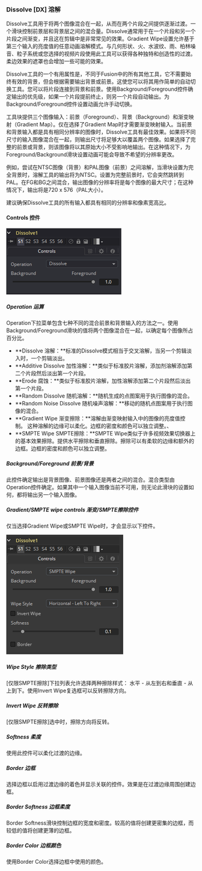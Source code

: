 ### Dissolve [DX] 溶解

Dissolve工具用于将两个图像混合在一起，从而在两个片段之间提供逐渐过渡。一个滑块控制前景层和背景层之间的混合量。Dissolve通常用于在一个片段和另一个片段之间渐变，并且这在剪辑中是非常常见的效果。Gradient Wipe设置允许基于第三个输入的亮度值的任意动画溶解模式。与几何形状、火、水波纹、雨、柏林噪音、粒子系统或您选择的视频片段使用此工具可以获得各种独特和创造性的过渡。柔边效果的遮罩也会增加一些可能的效果。

Dissolve工具的一个有用属性是，不同于Fusion中的所有其他工具，它不需要始终有效的背景，但会根据需要输出背景或前景。这使您可以将其用作简单的自动切换工具。您可以将片段连接到背景和前景。使用Background/Foreground控件确定输出的优先级，如果一个片段提前终止，则另一个片段自动输出。为Background/Foreground控件设置动画允许手动切换。

工具块提供三个图像输入：前景（Foreground）、背景（Background）和渐变映射（Gradient Map）。仅在选择了Gradient Map时才需要渐变映射输入。当前景和背景输入都是具有相同分辨率的图像时，Dissolve工具有最佳效果。如果将不同尺寸的输入图像混合在一起，则输出尺寸将足够大以覆盖两个图像。如果选择了完整的前景或背景，则该图像将以其原始大小不受影响地输出。在这种情况下，为Foreground/Background滑块设置动画可能会导致不希望的分辨率更改。

例如，尝试在NTSC图像（背景）和PAL图像（前景）之间溶解，当滑块设置为完全背景时，溶解工具的输出将为NTSC。设置为完整前景时，它会突然跳转到PAL。在FG和BG之间混合，输出图像的分辨率将是每个图像的最大尺寸；在这种情况下，输出将是720 x 576（PAL大小）。

建议确保Dissolve工具的所有输入都具有相同的分辨率和像素宽高比。

#### Controls 控件

![DX_Controls](images/DX_Controls.png)

##### Operation 运算

Operation下拉菜单包含七种不同的混合前景和背景输入的方法之一。使用Background/Foreground滑块的值将两个图像混合在一起，以确定每个图像所占百分比。

- **Dissolve 溶解：**标准的Dissolve模式相当于交叉溶解，当另一个剪辑淡入时，一个剪辑淡出。
- **Additive Dissolve 加性溶解：**类似于标准胶片溶解，添加剂溶解添加第二个片段然后淡出第一个片段。
- **Erode 腐蚀：**类似于标准胶片溶解，加性溶解添加第二个片段然后淡出第一个片段。
- **Random Dissolve 随机溶解：**随机生成的点图案用于执行图像的混合。
- **Random Noise Dissolve 随机噪声溶解：**移动的随机点图案用于执行图像的混合。
- **Gradient Wipe 渐变擦除：**溶解由渐变映射输入中的图像的亮度值控制。 这种溶解的边缘可以柔化。边框的密度和颜色可以独立调整。、
- **SMPTE Wipe SMPTE擦除：**SMPTE Wipe类似于许多视频效果切换器上的基本效果擦除。提供水平擦除和垂直擦除。擦除可以有柔软的边缘和额外的边框。边框的密度和颜色可以独立调整。

##### Background/Foreground 前景/背景

此控件确定输出是背景图像、前景图像还是两者之间的混合。混合类型由Operation控件确定。如果其中一个输入图像当前不可用，则无论此滑块的设置如何，都将输出另一个输入图像。

##### Gradient/SMPTE wipe controls 渐变/SMPTE擦除控件

仅当选择Gradient Wipe或SMPTE Wipe时，才会显示以下控件。

![DX_GradientSMPTEwipecontrols](images/DX_GradientSMPTEwipecontrols.png)

##### Wipe Style 擦除类型

[仅限SMPTE擦除]下拉列表允许选择两种擦除样式：
水平 - 从左到右和垂直 - 从上到下。使用Invert Wipe复选框可以反转擦除方向。

##### Invert Wipe 反转擦除

[仅限SMPTE擦除]选中时，擦除方向将反转。

##### Softness 柔度

使用此控件可以柔化过渡的边缘。

##### Border 边框

选择边框以启用过渡边缘的着色并显示关联的控件。效果是在过渡边缘周围创建边框。

##### Border Softness 边框柔度

Border Softness滑块控制边框的宽度和密度。较高的值将创建更密集的边框，而较低的值将创建更薄的边框。

##### Border Color 边框颜色

使用Border Color选择边框中使用的颜色。